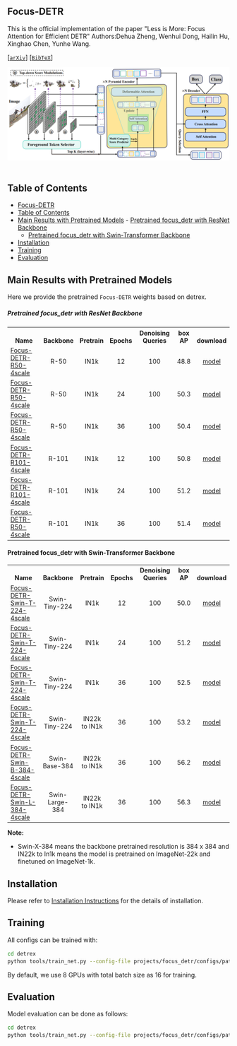 ## Focus-DETR
This is the official implementation of the paper "Less is More: Focus Attention for Efficient DETR"
Authors:Dehua Zheng, Wenhui Dong, Hailin Hu, Xinghao Chen, Yunhe Wang.

[[`arXiv`]()] [[`BibTeX`](#citing-focus-detr)]

<div align="center">
  <img src="./assets/model_arch.png"/>
</div><br/>

## Table of Contents
- [Focus-DETR](#focus-detr)
- [Table of Contents](#table-of-contents)
- [Main Results with Pretrained Models](#main-results-with-pretrained-models)
      - [Pretrained focus\_detr with ResNet Backbone](#pretrained-focus_detr-with-resnet-backbone)
    - [Pretrained focus\_detr with Swin-Transformer Backbone](#pretrained-focus_detr-with-swin-transformer-backbone)
- [Installation](#installation)
- [Training](#training)
- [Evaluation](#evaluation)

## Main Results with Pretrained Models

Here we provide the pretrained `Focus-DETR` weights based on detrex.

##### Pretrained focus_detr with ResNet Backbone

<table><tbody>
<!-- START TABLE -->
<!-- TABLE HEADER -->
<th valign="bottom">Name</th>
<th valign="bottom">Backbone</th>
<th valign="bottom">Pretrain</th>
<th valign="bottom">Epochs</th>
<th valign="bottom">Denoising Queries</th>
<th valign="bottom">box<br/>AP</th>
<th valign="bottom">download</th>
<!-- TABLE BODY -->
<!-- ROW: focus_detr_r50_4scale_12ep -->
 <tr><td align="left"><a href="configs/focus_detr_resnet/focus_detr_r50_4scale_12ep.py">Focus-DETR-R50-4scale</a></td>
<td align="center">R-50</td>
<td align="center">IN1k</td>
<td align="center">12</td>
<td align="center">100</td>
<td align="center">48.8</td>
<td align="center"> <a href="https://github.com/linxid/Focus-DETR-mindspore/releases/download/Focus-DETR/focus_detr_r50_4scale_12ep.zip">model</a></td>
</tr>
<!-- ROW: focus_detr_r50_4scale_24ep -->
 <tr><td align="left"><a href="configs/focus_detr_resnet/focus_detr_r50_4scale_24ep.py">Focus-DETR-R50-4scale</a></td>
<td align="center">R-50</td>
<td align="center">IN1k</td>
<td align="center">24</td>
<td align="center">100</td>
<td align="center">50.3</td>
<td align="center"> <a href="https://github.com/linxid/Focus-DETR-mindspore/releases/download/Focus-DETR/focus_detr_r50_4scale_24ep.zip">model</a></td>
</tr>
<!-- ROW: focus_detr_r50_4scale_36ep -->
 <tr><td align="left"><a href="configs/focus_detr_resnet/focus_detr_r50_4scale_36ep.py">Focus-DETR-R50-4scale</a></td>
<td align="center">R-50</td>
<td align="center">IN1k</td>
<td align="center">36</td>
<td align="center">100</td>
<td align="center">50.4</td>
<td align="center"> <a href="https://github.com/linxid/Focus-DETR-mindspore/releases/download/Focus-DETR/focus_detr_r50_4scale_36ep_v3.zip">model</a></td>
</tr>
<!-- ROW: focus_detr_r101_4scale_12ep -->
 <tr><td align="left"><a href="configs/focus_detr_resnet/focus_detr_r101_4scale_12ep.py">Focus-DETR-R101-4scale</a></td>
<td align="center">R-101</td>
<td align="center">IN1k</td>
<td align="center">12</td>
<td align="center">100</td>
<td align="center">50.8</td>
<td align="center"> <a href="https://github.com/linxid/Focus-DETR-mindspore/releases/download/Focus-DETR/focus_detr_r101_4scale_12ep.zip">model</a></td>
</tr>
<!-- ROW: focus_detr_r101_4scale_24ep -->
 <tr><td align="left"><a href="configs/focus_detr_resnet/focus_detr_r101_4scale_24ep.py">Focus-DETR-R101-4scale</a></td>
<td align="center">R-101</td>
<td align="center">IN1k</td>
<td align="center">24</td>
<td align="center">100</td>
<td align="center">51.2</td>
<td align="center"> <a href="https://github.com/linxid/Focus-DETR-mindspore/releases/download/Focus-DETR/focus_detr_r101_4scale_24ep.zip">model</a></td>
</tr>
<!-- ROW: focus_detr_r101_4scale_36ep -->
 <tr><td align="left"><a href="configs/focus_detr_resnet/focus_detr_r101_4scale_36ep.py">Focus-DETR-R50-4scale</a></td>
<td align="center">R-101</td>
<td align="center">IN1k</td>
<td align="center">36</td>
<td align="center">100</td>
<td align="center">51.4</td>
<td align="center"> <a href="https://github.com/linxid/Focus-DETR-mindspore/releases/download/Focus-DETR/focus_detr_r101_4scale_36ep_v2.zip">model</a></td>
</tr>
</tbody></table>

#### Pretrained focus_detr with Swin-Transformer Backbone

<table><tbody>
<th valign="bottom">Name</th>
<th valign="bottom">Backbone</th>
<th valign="bottom">Pretrain</th>
<th valign="bottom">Epochs</th>
<th valign="bottom">Denoising Queries</th>
<th valign="bottom">box<br/>AP</th>
<th valign="bottom">download</th>
<!-- ROW: focus_detr_swin_tiny_4scale_12ep -->
<tr><td align="left"><a href="configs/focus_detr_swin/focus_detr_swin_tiny_224_4scale_12ep.py">Focus-DETR-Swin-T-224-4scale</a></td>
<td align="center">Swin-Tiny-224</td>
<td align="center">IN1k</td>
<td align="center">12</td>
<td align="center">100</td>
<td align="center">50.0</td>
<td align="center"> <a href="https://github.com/linxid/Focus-DETR-mindspore/releases/download/Focus-DETR/focus_detr_swin_tiny_224_4scale_12ep.zip">model</a></td>
</tr>
<!-- ROW: focus_detr_swin_tiny_4scale_24ep -->
<tr><td align="left"><a href="configs/focus_detr_swin/focus_detr_swin_tiny_224_4scale_24ep.py">Focus-DETR-Swin-T-224-4scale</a></td>
<td align="center">Swin-Tiny-224</td>
<td align="center">IN1k</td>
<td align="center">24</td>
<td align="center">100</td>
<td align="center">51.2</td>
<td align="center"> <a href="https://github.com/linxid/Focus-DETR-mindspore/releases/download/Focus-DETR/focus_detr_swin_tiny_224_4scale_24ep.zip">model</a></td>
</tr>
<!-- ROW: focus_detr_swin_tiny_4scale_36ep -->
<tr><td align="left"><a href="configs/focus_detr_swin/focus_detr_swin_tiny_224_4scale_36ep.py">Focus-DETR-Swin-T-224-4scale</a></td>
<td align="center">Swin-Tiny-224</td>
<td align="center">IN1k</td>
<td align="center">36</td>
<td align="center">100</td>
<td align="center">52.5</td>
<td align="center"> <a href="https://github.com/IDEA-Research/detrex-storage/releases/download/v0.1.1/focus_detr_swin_tiny_224_4scale_12ep.pth">model</a></td>
</tr>
<!-- ROW: focus_detr_swin_tiny_4scale_22k_36ep -->
<tr><td align="left"><a href="configs/focus_detr_swin/focus_detr_swin_tiny_224_4scale_36ep.py">Focus-DETR-Swin-T-224-4scale</a></td>
<td align="center">Swin-Tiny-224</td>
<td align="center">IN22k to IN1k</td>
<td align="center">36</td>
<td align="center">100</td>
<td align="center">53.2</td>
<td align="center"> <a href="">model</a></td>
</tr>
<!-- ROW: focus_detr_swin_base_4scale_22k_36ep -->
<tr><td align="left"><a href="configs/focus_detr_swin/focus_detr_swin_base_384_4scale_36ep.py">Focus-DETR-Swin-B-384-4scale</a></td>
<td align="center">Swin-Base-384</td>
<td align="center">IN22k to IN1k</td>
<td align="center">36</td>
<td align="center">100</td>
<td align="center">56.2</td>
<td align="center"> <a href="https://github.com/linxid/Focus-DETR-mindspore/releases/download/Focus-DETR/focus_detr_swin_base_384_4scale_22k_36ep.pth">model</a></td>
</tr>
<!-- ROW: focus_detr_swin_large_4scale_22k_36ep -->
<tr><td align="left"><a href="configs/focus_detr_swin/focus_detr_swin_large_384_4scale_36ep.py">Focus-DETR-Swin-L-384-4scale</a></td>
<td align="center">Swin-Large-384</td>
<td align="center">IN22k to IN1k</td>
<td align="center">36</td>
<td align="center">100</td>
<td align="center">56.3</td>
<td align="center"> <a href="">model</a></td>
</tr>
</tbody></table>

**Note:**
* Swin-X-384 means the backbone pretrained resolution is 384 x 384 and IN22k to In1k means the model is pretrained on ImageNet-22k and finetuned on ImageNet-1k.

## Installation
Please refer to [Installation Instructions](https://detrex.readthedocs.io/en/latest/tutorials/Installation.html) for the details of installation.

## Training
All configs can be trained with:

```bash
cd detrex
python tools/train_net.py --config-file projects/focus_detr/configs/path/to/config.py --num-gpus 8
```
By default, we use 8 GPUs with total batch size as 16 for training.

## Evaluation
Model evaluation can be done as follows:
```bash
cd detrex
python tools/train_net.py --config-file projects/focus_detr/configs/path/to/config.py --eval-only train.init_checkpoint=/path/to/model_checkpoint
```